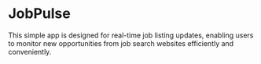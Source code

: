 # JobPulse
This simple app is designed for real-time job listing updates, enabling users to monitor new opportunities from job search websites efficiently and conveniently.
